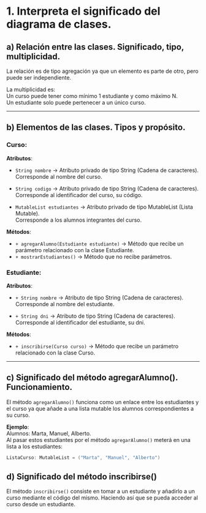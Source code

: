 # 1. Interpreta el significado del diagrama de clases.

## a) Relación entre las clases. Significado, tipo, multiplicidad.

La relación es de tipo agregación ya que un elemento es parte de otro, pero puede ser independiente.

La multiplicidad es:  
Un curso puede tener como mínimo 1 estudiante y como máximo N.  
Un estudiante solo puede pertenecer a un único curso.

---

## b) Elementos de las clases. Tipos y propósito.

### **Curso**:
**Atributos**:  
- `String nombre` → Atributo privado de tipo String (Cadena de caracteres).  
  Corresponde al nombre del curso.  

- `String codigo` → Atributo privado de tipo String (Cadena de caracteres).  
  Corresponde al identificador del curso, su código.  

- `MutableList estudiantes` → Atributo privado de tipo MutableList (Lista Mutable).  
  Corresponde a los alumnos integrantes del curso.  

**Métodos**:  
- `+ agregarAlumno(Estudiante estudiante)` → Método que recibe un parámetro relacionado con la clase Estudiante.  
- `+ mostrarEstudiantes()` → Método que no recibe parámetros.  

### **Estudiante**:
**Atributos**:  
- `+ String nombre` → Atributo de tipo String (Cadena de caracteres).  
  Corresponde al nombre del estudiante.  

- `+ String dni` → Atributo de tipo String (Cadena de caracteres).  
  Corresponde al identificador del estudiante, su dni.  

**Métodos**:  
- `+ inscribirse(Curso curso)` → Método que recibe un parámetro relacionado con la clase Curso.  

---

## c) Significado del método agregarAlumno(). Funcionamiento.

El método `agregarAlumno()` funciona como un enlace entre los estudiantes y el curso ya que añade a una lista mutable los alumnos correspondientes a su curso.

**Ejemplo**:  
Alumnos: Marta, Manuel, Alberto.  
Al pasar estos estudiantes por el método `agregarAlumno()` meterá en una lista a los estudiantes:  

```kotlin
ListaCurso: MutableList = ("Marta", "Manuel", "Alberto")
````

## d) Significado del método inscribirse()
El método `inscribirse()` consiste en tomar a un estudiante y añadirlo a un curso mediante el código del mismo. Haciendo así que se pueda acceder al curso desde un estudiante.
